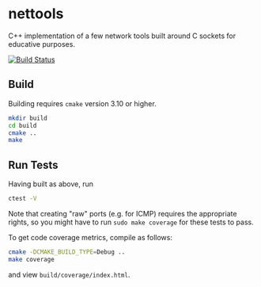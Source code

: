 # nettools
C++ implementation of a few network tools built around C sockets for educative
purposes.

[![Build Status](https://travis-ci.com/cleborys/nettools.svg?branch=master)](https://travis-ci.com/cleborys/nettools)

## Build ##
Building requires `cmake` version 3.10 or higher.
```bash
mkdir build
cd build
cmake ..
make
```

## Run Tests ##
Having built as above, run
```bash
ctest -V
```
Note that creating "raw" ports (e.g. for ICMP) requires the appropriate rights,
so you might have to run `sudo make coverage` for these tests to pass.

To get code coverage metrics, compile as follows:
```bash
cmake -DCMAKE_BUILD_TYPE=Debug ..
make coverage
```
and view `build/coverage/index.html`.
